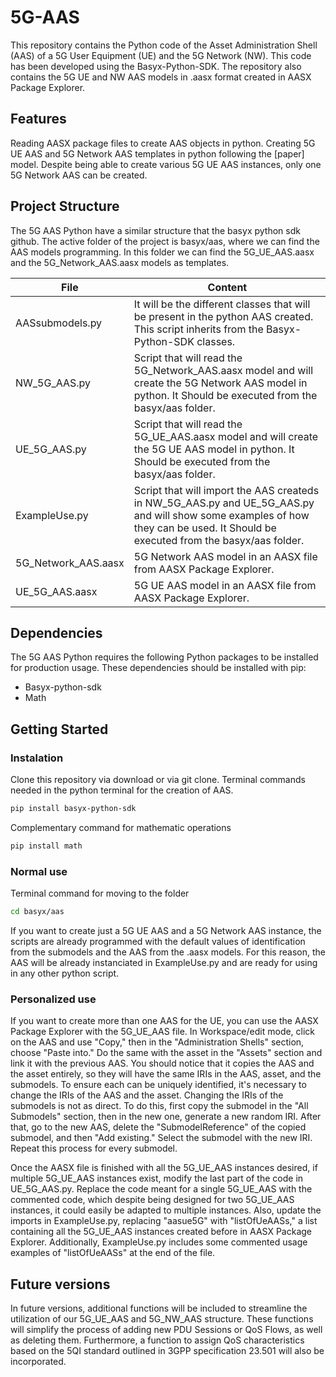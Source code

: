 # 5G-AAS
This repository contains the Python code of the Asset Administration Shell (AAS) of a 5G User Equipment (UE) and the 5G Network (NW). This code has been developed using the Basyx-Python-SDK. The repository also contains the 5G UE and NW AAS models in .aasx format created in AASX Package Explorer.
## Features
Reading AASX package files to create AAS objects in python.
Creating 5G UE AAS and 5G Network AAS templates in python following the [paper] model. Despite being able to create various 5G UE AAS instances, only one 5G Network AAS can be created.
## Project Structure
The 5G AAS Python have a similar structure that the basyx python sdk github. The active folder of the project is basyx/aas, where we can find the AAS models programming. In this folder we can find the 5G_UE_AAS.aasx and the 5G_Network_AAS.aasx models as templates. 

| File                         | Content                                                                                                                     |
|---------------------------------------|-----------------------------------------------------------------------------------------------------------------------------|
| AASsubmodels.py                     | It will be the different classes that will be present in the python AAS created. This script inherits from the Basyx-Python-SDK classes.                |
| NW_5G_AAS.py                           | Script that will read the 5G_Network_AAS.aasx model and will create the 5G Network AAS model in python. It Should be executed from the basyx/aas folder.                                                                                                        |
| UE_5G_AAS.py   | Script that will read the 5G_UE_AAS.aasx model and will create the 5G UE AAS model in python. It Should be executed from the basyx/aas folder. 
| ExampleUse.py   | Script that will import the AAS createds in NW_5G_AAS.py and UE_5G_AAS.py and will show some examples of how they can be used. It Should be executed from the basyx/aas folder. 
| 5G_Network_AAS.aasx                           | 5G Network AAS model in an AASX file from AASX Package Explorer.                                                                                                         |
| UE_5G_AAS.aasx  | 5G UE AAS model in an AASX file from AASX Package Explorer. 

## Dependencies
The 5G AAS Python requires the following Python packages to be installed for production usage. These dependencies should be installed with pip:
*	Basyx-python-sdk
*	Math

## Getting Started
### Instalation
Clone this repository via download or via git clone.
Terminal commands needed in the python terminal for the creation of AAS.
```bash
pip install basyx-python-sdk
``` 
Complementary command for mathematic operations
```bash
pip install math
``` 
### Normal use
Terminal command for moving to the folder
```bash
cd basyx/aas
``` 
If you want to create just a 5G UE AAS and a 5G Network AAS instance, the scripts are already programmed with the default values of identification from the submodels and the AAS from the .aasx models. For this reason, the AAS will be already instanciated in ExampleUse.py and are ready for using in any other python script.

### Personalized use
If you want to create more than one AAS for the UE, you can use the AASX Package Explorer with the 5G_UE_AAS file. In Workspace/edit mode, click on the AAS and use "Copy," then in the "Administration Shells" section, choose "Paste into." Do the same with the asset in the "Assets" section and link it with the previous AAS. You should notice that it copies the AAS and the asset entirely, so they will have the same IRIs in the AAS, asset, and the submodels. To ensure each can be uniquely identified, it's necessary to change the IRIs of the AAS and the asset. Changing the IRIs of the submodels is not as direct. To do this, first copy the submodel in the "All Submodels" section, then in the new one, generate a new random IRI. After that, go to the new AAS, delete the "SubmodelReference" of the copied submodel, and then "Add existing." Select the submodel with the new IRI. Repeat this process for every submodel.

Once the AASX file is finished with all the 5G_UE_AAS instances desired, if multiple 5G_UE_AAS instances exist, modify the last part of the code in UE_5G_AAS.py. Replace the code meant for a single 5G_UE_AAS with the commented code, which despite being designed for two 5G_UE_AAS instances, it could easily be adapted to multiple instances. Also, update the imports in ExampleUse.py, replacing "aasue5G" with "listOfUeAASs," a list containing all the 5G_UE_AAS instances created before in AASX Package Explorer. Additionally, ExampleUse.py includes some commented usage examples of "listOfUeAASs" at the end of the file.


## Future versions
In future versions, additional functions will be included to streamline the utilization of our 5G_UE_AAS and 5G_NW_AAS structure. These functions will simplify the process of adding new PDU Sessions or QoS Flows, as well as deleting them. Furthermore, a function to assign QoS characteristics based on the 5QI standard outlined in 3GPP specification 23.501 will also be incorporated.
